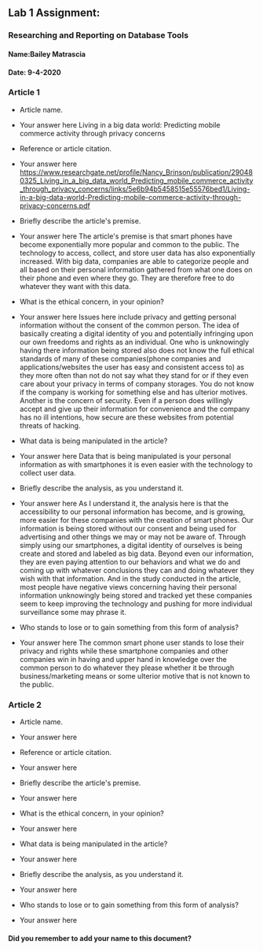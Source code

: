 ## Lab 1 Assignment:
### Researching and Reporting on Database Tools
#### Name:Bailey Matrascia
#### Date: 9-4-2020

### Article 1
 -  Article name.
 - Your answer here
Living in a big data world: Predicting mobile commerce activity
through privacy concerns

-  Reference or article citation.
 - Your answer here
https://www.researchgate.net/profile/Nancy_Brinson/publication/290480325_Living_in_a_big_data_world_Predicting_mobile_commerce_activity_through_privacy_concerns/links/5e6b94b5458515e55576bed1/Living-in-a-big-data-world-Predicting-mobile-commerce-activity-through-privacy-concerns.pdf

- Briefly describe the article's premise.
 - Your answer here
 The article's premise is that smart phones have become exponentially more popular and common to the public. The technology to access, collect, and store user
 data has also exponentially increased. With big data, companies are able to categorize people and all based on their personal information gathered from
 what one does on their phone and even where they go. They are therefore free to do whatever they want with this data.

- What is the ethical concern, in your opinion?
 - Your answer here
 Issues here include privacy and getting personal information without the consent of the common person. The idea of basically creating a digital identity of you and
 potentially infringing upon our own freedoms and rights as an individual. One who is unknowingly having there information being stored also does not know the full
 ethical standards of many of these companies(phone companies and applications/websites the user has easy and consistent access to)
 as they more often than not do not say what they stand for or if they even care about your privacy in terms of company
 storages. You do not know if the company is working for something else and has ulterior motives. Another is the concern of security. Even if a person does willingly
 accept and give up their information for convenience and the company has no ill intentions, how secure are these websites from potential threats of hacking.

- What data is being manipulated in the article?
 - Your answer here
 Data that is being manipulated is your personal information as with smartphones it is even easier with the technology to collect user data.

- Briefly describe the analysis, as you understand it.
 - Your answer here
 As I understand it, the analysis here is that the accessibility to our personal information has become, and is growing, more easier for these companies with
 the creation of smart phones. Our information is being stored without our consent and being used for advertising and other things we may or may not be aware of.
 Through simply using our smartphones, a digital identity of ourselves is being create and stored and labeled as big data. Beyond even our information, they are even
 paying attention to our behaviors and what we do and coming up with whatever conclusions they can and doing whatever they wish with that information. And in the
 study conducted in the article, most people have negative views concerning having their personal information unknowingly being stored and tracked yet these companies
 seem to keep improving the technology and pushing for more individual surveillance some may phrase it.


- Who stands to lose or to gain something from this form of analysis?
 - Your answer here
The common smart phone user stands to lose their privacy and rights while these smartphone companies and other companies win in having
and upper hand in knowledge over the common person to do whatever they please whether it be through business/marketing means or some ulterior motive
that is not known to the public.

### Article 2
 -  Article name.
 - Your answer here

-  Reference or article citation.
 - Your answer here

- Briefly describe the article's premise.
 - Your answer here

- What is the ethical concern, in your opinion?
 - Your answer here

- What data is being manipulated in the article?
 - Your answer here

- Briefly describe the analysis, as you understand it.
 - Your answer here

- Who stands to lose or to gain something from this form of analysis?
 - Your answer here



#### Did you remember to add your name to this document?

